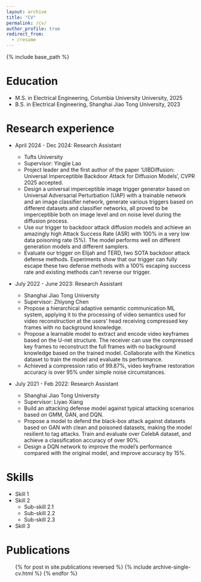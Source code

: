 ```yaml
---
layout: archive
title: "CV"
permalink: /cv/
author_profile: true
redirect_from:
  - /resume
---
```


{% include base_path %}

Education
======
* M.S. in Electrical Engineering, Columbia University University, 2025
* B.S. in Electrical Engineering, Shanghai Jiao Tong University, 2023

Research experience
======
* April 2024 - Dec 2024: Research Assistant
  * Tufts University
  * Supervisor: Yingjie Lao
  * Project leader and the first author of the paper ‘UIBDiffusion: Universal Imperceptible Backdoor Attack for Diffusion Models’, CVPR 2025 accepted.
  * Design a universal imperceptible image trigger generator based on Universal Adversarial Perturbation (UAP) with a trainable network and an image classifier network, generate various triggers based on different datasets and classifier networks, all proved to be imperceptible both on image level and on noise level during the diffusion process.
  * Use our trigger to backdoor attack diffusion models and achieve an amazingly high Attack Success Rate (ASR) with 100% in a very low data poisoning rate (5%). The model performs well on different generation models and different samplers.
  * Evaluate our trigger on Elijah and TERD, two SOTA backdoor attack defense methods. Experiments show that our trigger can fully escape these two defense methods with a 100% escaping success rate and existing methods can’t reverse our trigger.

* July 2022 - June 2023: Research Assistant
  * Shanghai Jiao Tong University
  * Supervisor: Zhiyong Chen
  * Propose a hierarchical adaptive semantic communication ML system, applying it to the processing of video semantics used for video reconstruction at the users’ head receiving compressed key frames with no background knowledge.
  * Propose a learnable model to extract and encode video keyframes based on the U-net structure. The receiver can use the compressed key frames to reconstruct the full frames with no background knowledge based on the trained model. Collaborate with the Kinetics dataset to train the model and evaluate its performance.
  * Achieved a compression ratio of 99.87%, video keyframe restoration accuracy is over 95% under simple noise circumstances.

* July 2021 - Feb 2022: Research Assistant
  * Shanghai Jiao Tong University
  * Supervisor: Liyao Xiang
  * Build an attacking defense model against typical attacking scenarios based on GMM, GAN, and DQN.
  * Propose a model to defend the black-box attack against datasets based on GAN with clean and poisoned datasets, making the model resilient to tag attacks. Train and evaluate over CelebA dataset, and achieve a classification accuracy of over 90%.
  * Design a DQN network to improve the model’s performance compared with the original model, and improve accuracy by 15%.

  
Skills
======
* Skill 1
* Skill 2
  * Sub-skill 2.1
  * Sub-skill 2.2
  * Sub-skill 2.3
* Skill 3

Publications
======
  <ul>{% for post in site.publications reversed %}
    {% include archive-single-cv.html %}
  {% endfor %}</ul>
  
